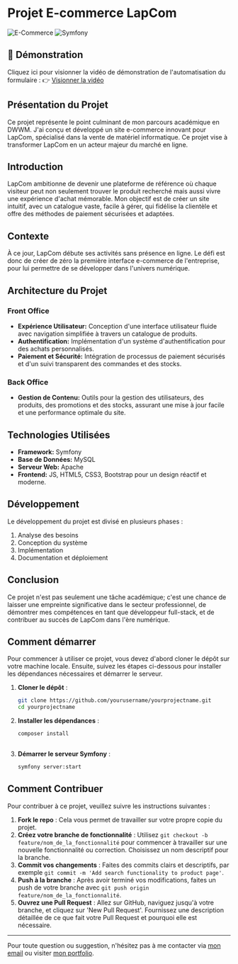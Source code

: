 # Projet E-commerce LapCom
![E-Commerce](https://img.shields.io/badge/E--Commerce-LapCom-blue)
![Symfony](https://img.shields.io/badge/Powered_by-Symfony-brightgreen)

## 🎥 Démonstration
Cliquez ici pour visionner la vidéo de démonstration de l'automatisation du formulaire :
👉 [Visionner la vidéo](https://akamidev.github.io/LAPCOM/)

## Présentation du Projet
Ce projet représente le point culminant de mon parcours académique en DWWM.
J'ai conçu et développé un site e-commerce innovant pour LapCom, spécialisé dans la vente de matériel informatique. Ce projet vise à transformer LapCom en un acteur majeur du marché en ligne.

## Introduction
LapCom ambitionne de devenir une plateforme de référence où chaque visiteur peut non seulement trouver le produit recherché mais aussi vivre une expérience d'achat mémorable. Mon objectif est de créer un site intuitif, avec un catalogue vaste, facile à gérer, qui fidélise la clientèle et offre des méthodes de paiement sécurisées et adaptées.

## Contexte
À ce jour, LapCom débute ses activités sans présence en ligne. Le défi est donc de créer de zéro la première interface e-commerce de l'entreprise, pour lui permettre de se développer dans l'univers numérique.

## Architecture du Projet
### Front Office
- **Expérience Utilisateur:** Conception d'une interface utilisateur fluide avec navigation simplifiée à travers un catalogue de produits.
- **Authentification:** Implémentation d'un système d'authentification pour des achats personnalisés.
- **Paiement et Sécurité:** Intégration de processus de paiement sécurisés et d'un suivi transparent des commandes et des stocks.

### Back Office
- **Gestion de Contenu:** Outils pour la gestion des utilisateurs, des produits, des promotions et des stocks, assurant une mise à jour facile et une performance optimale du site.

## Technologies Utilisées
- **Framework:** Symfony
- **Base de Données:** MySQL
- **Serveur Web:** Apache
- **Frontend:** JS, HTML5, CSS3, Bootstrap pour un design réactif et moderne.

## Développement
Le développement du projet est divisé en plusieurs phases :
1. Analyse des besoins
2. Conception du système
3. Implémentation
4. Documentation et déploiement

## Conclusion
Ce projet n'est pas seulement une tâche académique; c'est une chance de laisser une empreinte significative dans le secteur professionnel, de démontrer mes compétences en tant que développeur full-stack, et de contribuer au succès de LapCom dans l'ère numérique.
## Comment démarrer

Pour commencer à utiliser ce projet, vous devez d'abord cloner le dépôt sur votre machine locale. Ensuite, suivez les étapes ci-dessous pour installer les dépendances nécessaires et démarrer le serveur.

1. **Cloner le dépôt** :
   ```bash
   git clone https://github.com/yourusername/yourprojectname.git
   cd yourprojectname  
  2. **Installer les dépendances** :
     ```bash
     composer install
   
  3. **Démarrer le serveur Symfony** :
     ```bash
     symfony server:start

## Comment Contribuer

Pour contribuer à ce projet, veuillez suivre les instructions suivantes :

1. **Fork le repo** : Cela vous permet de travailler sur votre propre copie du projet.
2. **Créez votre branche de fonctionnalité** : Utilisez `git checkout -b feature/nom_de_la_fonctionnalité` pour commencer à travailler sur une nouvelle fonctionnalité ou correction. Choisissez un nom descriptif pour la branche.
3. **Commit vos changements** : Faites des commits clairs et descriptifs, par exemple `git commit -m 'Add search functionality to product page'`.
4. **Push à la branche** : Après avoir terminé vos modifications, faites un push de votre branche avec `git push origin feature/nom_de_la_fonctionnalité`.
5. **Ouvrez une Pull Request** : Allez sur GitHub, naviguez jusqu'à votre branche, et cliquez sur 'New Pull Request'. Fournissez une description détaillée de ce que fait votre Pull Request et pourquoi elle est nécessaire.

---
Pour toute question ou suggestion, n'hésitez pas à me contacter via [mon email](akamimehdi.dev@gmail.com) ou visiter [mon portfolio](https://akamimehdi.netlify.app/).
